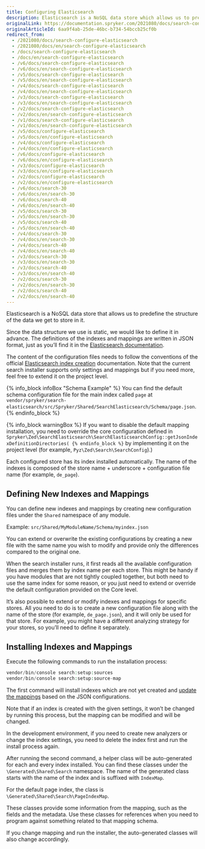 ```yaml
---
title: Configuring Elasticsearch
description: Elasticsearch is a NoSQL data store which allows us to predefine the structure of the data we’ll be storing in it.
originalLink: https://documentation.spryker.com/2021080/docs/search-configure-elasticsearch
originalArticleId: 6aa9f4ab-25de-46bc-b734-54bccb25cf0b
redirect_from:
  - /2021080/docs/search-configure-elasticsearch
  - /2021080/docs/en/search-configure-elasticsearch
  - /docs/search-configure-elasticsearch
  - /docs/en/search-configure-elasticsearch
  - /v6/docs/search-configure-elasticsearch
  - /v6/docs/en/search-configure-elasticsearch
  - /v5/docs/search-configure-elasticsearch
  - /v5/docs/en/search-configure-elasticsearch
  - /v4/docs/search-configure-elasticsearch
  - /v4/docs/en/search-configure-elasticsearch
  - /v3/docs/search-configure-elasticsearch
  - /v3/docs/en/search-configure-elasticsearch
  - /v2/docs/search-configure-elasticsearch
  - /v2/docs/en/search-configure-elasticsearch
  - /v1/docs/search-configure-elasticsearch
  - /v1/docs/en/search-configure-elasticsearch
  - /v5/docs/configure-elasticsearch
  - /v5/docs/en/configure-elasticsearch
  - /v4/docs/configure-elasticsearch
  - /v4/docs/en/configure-elasticsearch
  - /v6/docs/configure-elasticsearch
  - /v6/docs/en/configure-elasticsearch
  - /v3/docs/configure-elasticsearch
  - /v3/docs/en/configure-elasticsearch
  - /v2/docs/configure-elasticsearch
  - /v2/docs/en/configure-elasticsearch
  - /v6/docs/search-30
  - /v6/docs/en/search-30
  - /v6/docs/search-40
  - /v6/docs/en/search-40
  - /v5/docs/search-30
  - /v5/docs/en/search-30
  - /v5/docs/search-40
  - /v5/docs/en/search-40
  - /v4/docs/search-30
  - /v4/docs/en/search-30
  - /v4/docs/search-40
  - /v4/docs/en/search-40
  - /v3/docs/search-30
  - /v3/docs/en/search-30
  - /v3/docs/search-40
  - /v3/docs/en/search-40
  - /v2/docs/search-30
  - /v2/docs/en/search-30
  - /v2/docs/search-40
  - /v2/docs/en/search-40
---
```


Elasticsearch is a NoSQL data store that allows us to predefine the structure of the data we get to store in it.

Since the data structure we use is static, we would like to define it in advance. The definitions of the indexes and mappings are written in JSON format, just as you’ll find it in the [Elasticsearch documentation](https://www.elastic.co/guide/index.html?ultron=%5BEL%5D-%5BB%5D-%5BEMEA-General%5D-Exact&blade=adwords-s&Device=c&thor=elasticsearch%20documentation&gclid=EAIaIQobChMIhqvutbfJ5QIVB6WaCh3GYA3CEAAYASAAEgL-RPD_BwE).

The content of the configuration files needs to follow the conventions of the official [Elasticsearch index creation](https://www.elastic.co/guide/en/elasticsearch/reference/current/indices-create-index.html) documentation. Note that the current search installer supports only settings and mappings but if you need more, feel free to extend it on the project level.

{% info_block infoBox "Schema Example" %}
You can find the default schema configuration file for the main index called `page` at `vendor/spryker/search-elasticsearch/src/Spryker/Shared/SearchElasticsearch/Schema/page.json`.
{% endinfo_block %}

{% info_block warningBox %}
If you want to disable the default mapping installation, you need to override the core configuration defined in `Spryker\Zed\SearchElasticsearch\SearchElasticsearchConfig::getJsonIndexDefinitionDirectories(
{% endinfo_block %}` by implementing it on the project level (for example, `Pyz\Zed\Search\SearchConfig`).)

Each configured store has its index installed automatically. The name of the indexes is composed of the store name + underscore + configuration file name (for example, `de_page`).

## Defining New Indexes and Mappings
You can define new indexes and mappings by creating new configuration files under the `Shared` namespace of any module.

Example:
`src/Shared/MyModuleName/Schema/myindex.json`

You can extend or overwrite the existing configurations by creating a new file with the same name you wish to modify and provide only the differences compared to the original one.

When the search installer runs, it first reads all the available configuration files and merges them by index name per each store. This might be handy if you have modules that are not tightly coupled together, but both need to use the same index for some reason, or you just need to extend or override the default configuration provided on the Core level.

It’s also possible to extend or modify indexes and mappings for specific stores. All you need to do is to create a new configuration file along with the name of the store (for example, `de_page.json`), and it will only be used for that store. For example, you might have a different analyzing strategy for your stores, so you’ll need to define it separately.

## Installing Indexes and Mappings
Execute the following commands to run the installation process:
```php
vendor/bin/console search:setup:sources
vendor/bin/console search:setup:source-map
```
The first command will install indexes which are not yet created and [update the mappings](https://www.elastic.co/guide/en/elasticsearch/reference/current/indices-put-mapping.html) based on the JSON configurations.

Note that if an index is created with the given settings, it won’t be changed by running this process, but the mapping can be modified and will be changed.

In the development environment, if you need to create new analyzers or change the index settings, you need to delete the index first and run the install process again.

After running the second command, a helper class will be auto-generated for each and every index installed. You can find these classes under the `\Generated\Shared\Search` namespace. The name of the generated class starts with the name of the index and is suffixed with `IndexMap`.

For the default page index, the class is `\Generated\Shared\Search\PageIndexMap`.

These classes provide some information from the mapping, such as the fields and the metadata. Use these classes for references when you need to program against something related to that mapping schema.

If you change mapping and run the installer, the auto-generated classes will also change accordingly.
